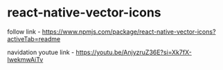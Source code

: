 # react-native-vector-icons
  follow link - https://www.npmjs.com/package/react-native-vector-icons?activeTab=readme

navidation youtue link - https://youtu.be/AnjyzruZ36E?si=Xk7fX-IwekmwAiTv
